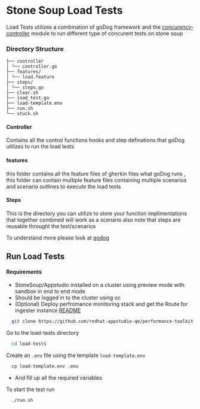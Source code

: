 
# Stone Soup Load Tests 

Load Tests utilizes a combination of goDog framework and the [concurency-controller](https://github.com/redhat-appstudio-qe/concurency-controller) module to run different type of concurent tests on stone soup 

### Directory Structure 
```
├── controller
│ └── controller.go
├── features/
│ └── load.feature
├── steps/
│ └── steps.go
├── clear.sh
├── load_test.go
├── load-template.env
├── run.sh
└── stuck.sh
```


#### Controller 

Contains all the control functions hooks and step definations that goDog utilizes to run the load tests 

#### features 

this folder contains all the feature files of gherkin files what goDog runs , this folder can contain multiple feature files containing multiple scenarios and scenario outlines to execute the load tests 

#### Steps 

This is the directory you can utilize to store your function implimentations that together combined will work as a scenario also note that steps are reusable throught the test/scenarios

To understand more please look at [godog](https://github.com/cucumber/godog)

## Run Load Tests 

#### Requirements 
- StoneSoup/Appstudio installed on a cluster using preview mode with sandbox in end to end mode  
- Should be logged in to the cluster using oc 
- (Optional) Deploy perfromance monitoring stack and get the Route for ingester instance [README](https://github.com/redhat-appstudio-qe/perf-monitoring#deploy-on-openshift)




```bash
  git clone https://github.com/redhat-appstudio-qe/performance-toolkit.git 
```

Go to the load-tests directory

```bash
  cd load-tests
```

Create an `.env` file using the template `load-template.env` 

```bash
  cp load-template.env .env
```
- And fill up all the required variables

To start the test run 

```bash
  ./run.sh
```

